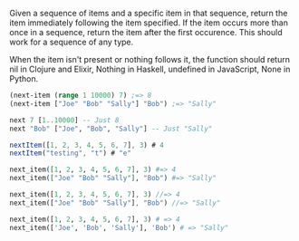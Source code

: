 Given a sequence of items and a specific item in that sequence, return the item immediately following the item specified. If the item occurs more than once in a sequence, return the item after the first occurence. This should work for a sequence of any type.

When the item isn't present or nothing follows it, the function should return nil in Clojure and Elixir, Nothing in Haskell, undefined in JavaScript, None in Python.

```clojure
(next-item (range 1 10000) 7) ;=> 8
(next-item ["Joe" "Bob" "Sally"] "Bob") ;=> "Sally"
```

```haskell
next 7 [1..10000] -- Just 8
next "Bob" ["Joe", "Bob", "Sally"] -- Just "Sally"
```

```javascript
nextItem([1, 2, 3, 4, 5, 6, 7], 3) # 4
nextItem("testing", "t") # "e"
```
```elixir
next_item([1, 2, 3, 4, 5, 6, 7], 3) #=> 4
next_item(["Joe" "Bob" "Sally"], "Bob") #=> "Sally"
```
```rust
next_item([1, 2, 3, 4, 5, 6, 7], 3) //=> 4
next_item(["Joe" "Bob" "Sally"], "Bob") //=> "Sally"
```
```python
next_item([1, 2, 3, 4, 5, 6, 7], 3) # => 4
next_item(['Joe', 'Bob', 'Sally'], 'Bob') # => "Sally"
```
